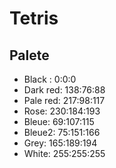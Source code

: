 # Tetris

## Palete

* Black : 0:0:0
* Dark red: 138:76:88
* Pale red: 217:98:117
* Rose:     230:184:193
* Bleue:    69:107:115
* Bleue2:   75:151:166
* Grey:     165:189:194
* White:    255:255:255
